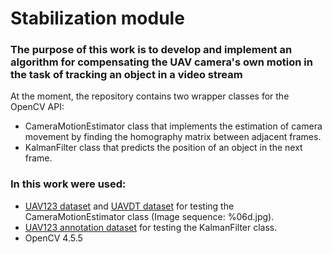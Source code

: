 # Stabilization module
### The purpose of this work is to develop and implement an algorithm for compensating the UAV camera's own motion in the task of tracking an object in a video stream

At the moment, the repository contains two wrapper classes for the OpenCV API:
- CameraMotionEstimator class that implements the estimation of camera movement by finding the homography matrix between adjacent frames.
- KalmanFilter class that predicts the position of an object in the next frame.
### In this work were used:
- [UAV123 dataset](https://cemse.kaust.edu.sa/ivul/uav123) and [UAVDT dataset](https://sites.google.com/view/grli-uavdt/%E9%A6%96%E9%A1%B5) for testing the CameraMotionEstimator class (Image sequence: %06d.jpg).
- [UAV123 annotation dataset](https://cemse.kaust.edu.sa/ivul/uav123) for testing the  KalmanFilter class.
- OpenCV 4.5.5

